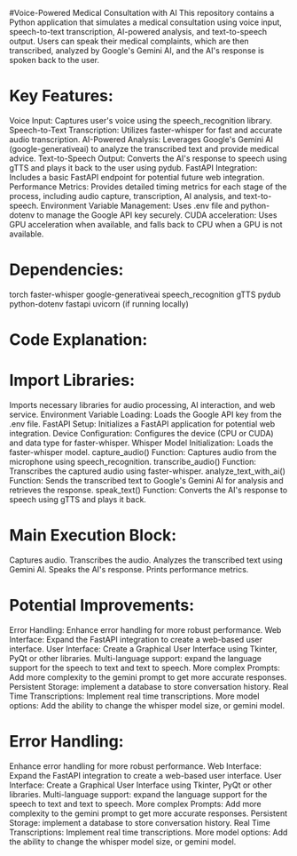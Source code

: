 #Voice-Powered Medical Consultation with AI
This repository contains a Python application that simulates a medical consultation using voice input, speech-to-text transcription, AI-powered analysis, and text-to-speech output. Users can speak their medical complaints, which are then transcribed, analyzed by Google's Gemini AI, and the AI's response is spoken back to the user.

# Key Features:

Voice Input: Captures user's voice using the speech_recognition library.
Speech-to-Text Transcription: Utilizes faster-whisper for fast and accurate audio transcription.
AI-Powered Analysis: Leverages Google's Gemini AI (google-generativeai) to analyze the transcribed text and provide medical advice.
Text-to-Speech Output: Converts the AI's response to speech using gTTS and plays it back to the user using pydub.
FastAPI Integration: Includes a basic FastAPI endpoint for potential future web integration.
Performance Metrics: Provides detailed timing metrics for each stage of the process, including audio capture, transcription, AI analysis, and text-to-speech.
Environment Variable Management: Uses .env file and python-dotenv to manage the Google API key securely.
CUDA acceleration: Uses GPU acceleration when available, and falls back to CPU when a GPU is not available.

# Dependencies:

torch
faster-whisper
google-generativeai
speech_recognition
gTTS
pydub
python-dotenv
fastapi
uvicorn (if running locally)

# Code Explanation:


# Import Libraries: 
Imports necessary libraries for audio processing, AI interaction, and web service.
Environment Variable Loading: Loads the Google API key from the .env file.
FastAPI Setup: Initializes a FastAPI application for potential web integration.
Device Configuration: Configures the device (CPU or CUDA) and data type for faster-whisper.
Whisper Model Initialization: Loads the faster-whisper model.
capture_audio() Function: Captures audio from the microphone using speech_recognition.
transcribe_audio() Function: Transcribes the captured audio using faster-whisper.
analyze_text_with_ai() Function: Sends the transcribed text to Google's Gemini AI for analysis and retrieves the response.
speak_text() Function: Converts the AI's response to speech using gTTS and plays it back.

# Main Execution Block:
Captures audio.
Transcribes the audio.
Analyzes the transcribed text using Gemini AI.
Speaks the AI's response.
Prints performance metrics.

# Potential Improvements:
Error Handling: Enhance error handling for more robust performance.
Web Interface: Expand the FastAPI integration to create a web-based user interface.
User Interface: Create a Graphical User Interface using Tkinter, PyQt or other libraries.
Multi-language support: expand the language support for the speech to text and text to speech.
More complex Prompts: Add more complexity to the gemini prompt to get more accurate responses.
Persistent Storage: implement a database to store conversation history.
Real Time Transcriptions: Implement real time transcriptions.
More model options: Add the ability to change the whisper model size, or gemini model.

# Error Handling: 
Enhance error handling for more robust performance.
Web Interface: Expand the FastAPI integration to create a web-based user interface.
User Interface: Create a Graphical User Interface using Tkinter, PyQt or other libraries.
Multi-language support: expand the language support for the speech to text and text to speech.
More complex Prompts: Add more complexity to the gemini prompt to get more accurate responses.
Persistent Storage: implement a database to store conversation history.
Real Time Transcriptions: Implement real time transcriptions.
More model options: Add the ability to change the whisper model size, or gemini model.
